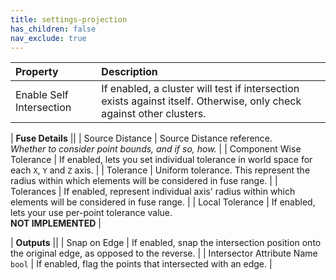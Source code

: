 ```yaml
---
title: settings-projection
has_children: false
nav_exclude: true
---
```


| Property       | Description          |
|:-------------|:------------------|
| Enable Self Intersection  | If enabled, a cluster will test if intersection exists against itself. Otherwise, only check against other clusters.  |

| **Fuse Details** ||
| Source Distance           | Source Distance reference.<br>*Whether to consider point bounds, and if so, how.*  |
| Component Wise Tolerance  | If enabled, lets you set individual tolerance in world space for each `X`, `Y` and `Z` axis.  |
| Tolerance                 | Uniform tolerance. This represent the radius within which elements will be considered in fuse range.  |
| Tolerances                | If enabled, represent individual axis' radius within which elements will be considered in fuse range.  |
| Local Tolerance           | If enabled, lets your use per-point tolerance value.<br>**NOT IMPLEMENTED**  |

| **Outputs** ||
| Snap on Edge        | If enabled, snap the intersection position onto the original edge, as opposed to the reverse. |
| Intersector Attribute Name<br>`bool`    | If enabled, flag the points that intersected with an edge. |
